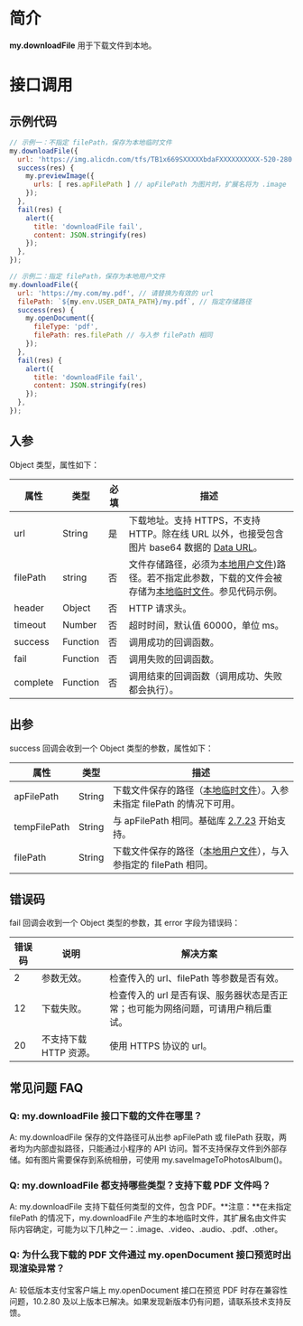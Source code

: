 # 简介

**my.downloadFile** 用于下载文件到本地。

# 接口调用

## 示例代码

```javascript
// 示例一：不指定 filePath，保存为本地临时文件
my.downloadFile({
  url: 'https://img.alicdn.com/tfs/TB1x669SXXXXXbdaFXXXXXXXXXX-520-280.jpg',
  success(res) {
    my.previewImage({
      urls: [ res.apFilePath ] // apFilePath 为图片时，扩展名将为 .image
    });
  },
  fail(res) {
    alert({
      title: 'downloadFile fail',
      content: JSON.stringify(res)
    });
  },
});

// 示例二：指定 filePath，保存为本地用户文件
my.downloadFile({
  url: 'https://my.com/my.pdf', // 请替换为有效的 url
  filePath: `${my.env.USER_DATA_PATH}/my.pdf`, // 指定存储路径
  success(res) {
    my.openDocument({
      fileType: 'pdf',
      filePath: res.filePath // 与入参 filePath 相同
    });
  },
  fail(res) {
    alert({
      title: 'downloadFile fail',
      content: JSON.stringify(res)
    });
  },
});
```

## 入参

Object 类型，属性如下：

| **属性** | **类型** | **必填** | **描述** |
| --- | --- | --- | --- |
| url | String | 是 | 下载地址。支持 HTTPS，不支持 HTTP。除在线 URL 以外，也接受包含图片 base64 数据的 [Data URL](https://developer.mozilla.org/en-US/docs/Web/HTTP/Basics_of_HTTP/Data_URLs)。 |
| filePath | string | 否 | 文件存储路径，必须为[本地用户文件](https://opendocs.alipay.com/mini/03dt4s#%E6%9C%AC%E5%9C%B0%E7%94%A8%E6%88%B7%E6%96%87%E4%BB%B6))路径。若不指定此参数，下载的文件会被存储为[本地临时文件](https://opendocs.alipay.com/mini/03dt4s#%E6%9C%AC%E5%9C%B0%E4%B8%B4%E6%97%B6%E6%96%87%E4%BB%B6)。参见代码示例。 |
| header | Object | 否 | HTTP 请求头。 |
| timeout | Number | 否 | 超时时间，默认值 60000，单位 ms。 |
| success | Function | 否 | 调用成功的回调函数。 |
| fail | Function | 否 | 调用失败的回调函数。 |
| complete | Function | 否 | 调用结束的回调函数（调用成功、失败都会执行）。 |

## 出参

success 回调会收到一个 Object 类型的参数，属性如下：

| **属性** | **类型** | **描述** |
| --- | --- | --- |
| apFilePath | String | 下载文件保存的路径（[本地临时文件](https://opendocs.alipay.com/mini/03dt4s#%E6%9C%AC%E5%9C%B0%E4%B8%B4%E6%97%B6%E6%96%87%E4%BB%B6)）。入参未指定 filePath 的情况下可用。 |
| tempFilePath | String | 与 apFilePath 相同。基础库 [2.7.23](https://opendocs.alipay.com/mini/ide/framework-changelog-v2) 开始支持。 |
| filePath | String | 下载文件保存的路径（[本地用户文件](https://opendocs.alipay.com/mini/03dt4s#%E6%9C%AC%E5%9C%B0%E7%94%A8%E6%88%B7%E6%96%87%E4%BB%B6)），与入参指定的 filePath 相同。|


## 错误码

fail 回调会收到一个 Object 类型的参数，其 error 字段为错误码：

| **错误码** | **说明** | **解决方案** |
| --- | --- | --- |
| 2 | 参数无效。 | 检查传入的 url、filePath 等参数是否有效。 |
| 12 | 下载失败。 | 检查传入的 url 是否有误、服务器状态是否正常；也可能为网络问题，可请用户稍后重试。 |
| 20 | 不支持下载 HTTP 资源。 | 使用 HTTPS 协议的 url。 |


## 常见问题 FAQ

### Q: my.downloadFile 接口下载的文件在哪里？

A: my.downloadFile 保存的文件路径可从出参 apFilePath 或 filePath 获取，两者均为内部虚拟路径，只能通过小程序的 API 访问。暂不支持保存文件到外部存储。如有图片需要保存到系统相册，可使用 my.saveImageToPhotosAlbum()。

### Q: my.downloadFile 都支持哪些类型？支持下载 PDF 文件吗？

A: my.downloadFile 支持下载任何类型的文件，包含 PDF。**注意：**在未指定 filePath 的情况下，my.downloadFile 产生的本地临时文件，其扩展名由文件实际内容确定，可能为以下几种之一：.image、.video、.audio、.pdf、.other。

### Q: 为什么我下载的 PDF 文件通过 my.openDocument 接口预览时出现渲染异常？

A: 较低版本支付宝客户端上 my.openDocument 接口在预览 PDF 时存在兼容性问题，10.2.80 及以上版本已解决。如果发现新版本仍有问题，请联系技术支持反馈。
